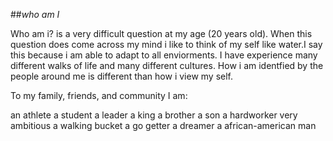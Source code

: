 ##_who am I_

Who am i? is a very difficult question at my age (20 years old). When this
question does come across my mind i like to think of my self like water.I
say this because i am able to adapt to all enviorments. I have experience
many different walks of life and many different cultures. How i am
identfied by the people around me is different than how i view my self.

To my family, friends, and community I am:

an athlete
a student
a leader
a king
a brother
a son
a hardworker
very ambitious
a walking bucket
a go getter
a dreamer
a african-american man
